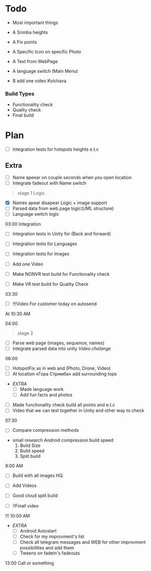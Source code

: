 # Todo 

- Most important things

- A Srimba heights 
- A Fix points
- A Specific Icon on specific Photo

- A Text from WebPage

- A language switch (Main Menu)
- B add one video Kolchava


### Build Types

- Functionality check
- Quality check 
- Final build

# Plan

- [ ] Integration tests for hotspots heights e.t.c 

## Extra


- [ ] Name apeear on couple seconds when you open location
- [ ] Integrate fadeout with Name switch

> stage 1 Logic

- [x] Names apear disapear Logic + image support
- [ ] Parsed data from web page logic(UML structure)
- [ ] Language switch logic

03:00  Integration

- [ ] Integration tests in Unity for (Back and forward)
- [ ] Integration tests for Languages
- [ ] Integration tests for Images

- [ ] Add one Video 

- [ ] Make NONVR test build for Functionality check 
- [ ] Make VR test build for Quality Check

03:30 

- [ ] !!!Video For customer today on autosend 

At 10:30 AM 

04:00 

> stage 2	

- [ ] Parse web page (images, sequence, names)
- [ ] Integrate parsed data into unity *Video chelange*

06:00

- [ ] HotspotFix as in web and (Photo, Drone, Video)
- [ ] At location «Гора Стримба»  add surrounding tops

- *EXTRA*
	- [ ]  Made language work
	- [ ]  Add fun facts and photos

- [ ]  Made functionality check build all points and e.t.c
- [ ]  Video that we can test together in Unity and other way to check

07:30 


- [ ] Compare compression methods 
 - small research Android compression build speed
	1. Build Size
	2. Build speed
	3. Split build

9:00 AM

- [ ] Build with all images HQ.
- [ ] Add Videos
- [ ] Good cloud split build

- [ ] !!Finall video

!!! 10:00 AM

- *EXTRA*
	- [ ]  Android Autostart
	- [ ] Check for my improvment's list
	- [ ] Check all telegram messages and WEB for other improvment possibilities and add them
	- [ ] Tweens on fadeIn's fadeouts

13:00 Call or something

